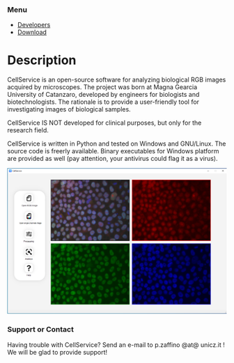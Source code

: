 ### Menu

* [Developers](https://pzaffino.github.io/CellService/developers)
* [Download](https://pzaffino.github.io/CellService/download)

# Description

CellService is an open-source software for analyzing biological RGB images acquired by microscopes.
The project was born at Magna Gearcia University of Catanzaro, developed by engineers for biologists and biotechnologists.
The rationale is to provide a user-friendly tool for investigating images of biological samples.

CellService IS NOT developed for clinical purposes, but only for the research field.

CellService is written in Python and tested on Windows and GNU/Linux. The source code is freerly available. 
Binary executables for Windows platform are provided as well (pay attention, your antivirus could flag it as a virus).
 
![screenshot](https://raw.githubusercontent.com/pzaffino/CellService/main/docs/CellService_mainwindow.png?token=ABAP27SPP2R76R3G3WNRK23A2CTDG)


### Support or Contact

Having trouble with CellService? Send an e-mail to p.zaffino @at@ unicz.it ! We will be glad to provide support!
